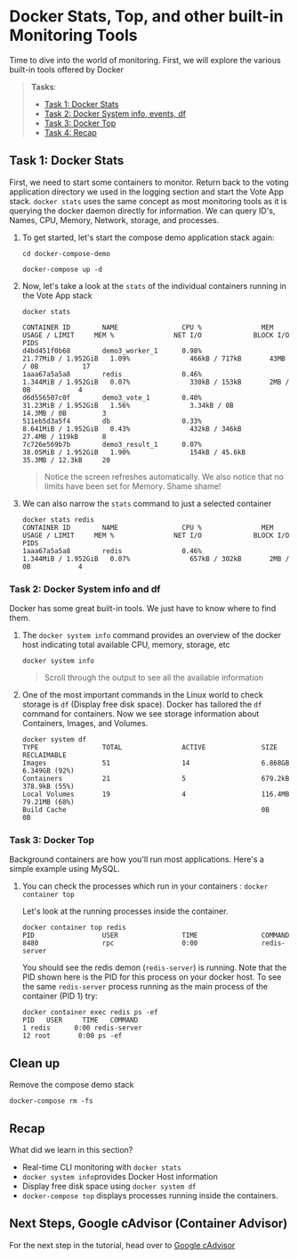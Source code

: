 # Docker Stats, Top, and other built-in Monitoring Tools

Time to dive into the world of monitoring. First, we will explore the various built-in tools offered by Docker

> **Tasks**:
>
>
> * [Task 1: Docker Stats](#Task_1)
> * [Task 2: Docker System info, events, df](#Task_2)
> * [Task 3: Docker Top](#Task_3)
> * [Task 4: Recap](#Task_4)

## <a name="Task_1"></a>Task 1: Docker Stats

First, we need to start some containers to monitor. Return back to the voting application directory we used in the logging section and start the Vote App stack. `docker stats` uses the same concept as most monitoring tools as it is querying the docker daemon directly for information. We can query ID's, Names, CPU, Memory, Network, storage, and processes.

1. To get started, let's start the compose demo application stack again:

    ```
    cd docker-compose-demo

    docker-compose up -d
    ```

2. Now, let's take a look at the `stats` of the individual containers running in the Vote App stack 

    ```
    docker stats

    CONTAINER ID        NAME                CPU %               MEM USAGE / LIMIT     MEM %               NET I/O             BLOCK I/O           PIDS
    d4bd451f0b68        demo3_worker_1      0.98%               21.77MiB / 1.952GiB   1.09%               466kB / 717kB       43MB / 0B           17
    1aaa67a5a5a8        redis               0.46%               1.344MiB / 1.952GiB   0.07%               330kB / 153kB       2MB / 0B            4
    d6d556507c0f        demo3_vote_1        0.40%               31.23MiB / 1.952GiB   1.56%               3.34kB / 0B         14.3MB / 0B         3
    511eb5d3a5f4        db                  0.33%               8.641MiB / 1.952GiB   0.43%               432kB / 346kB       27.4MB / 119kB      8
    7c726e569b7b        demo3_result_1      0.07%               38.05MiB / 1.952GiB   1.90%               154kB / 45.6kB      35.3MB / 12.3kB     20
    ```

    > Notice the screen refreshes automatically. We also notice that no limits have been set for Memory. Shame shame!

3. We can also narrow the `stats` command to just a selected container

    ``` 
    docker stats redis
    CONTAINER ID        NAME                CPU %               MEM USAGE / LIMIT     MEM %               NET I/O             BLOCK I/O           PIDS
    1aaa67a5a5a8        redis               0.46%               1.344MiB / 1.952GiB   0.07%               657kB / 302kB       2MB / 0B            4
    ``` 

### <a name="Task_2"></a>Task 2: Docker System info and df

Docker has some great built-in tools. We just have to know where to find them.

1. The `docker system info` command provides an overview of the docker host indicating total available CPU, memory, storage, etc

    `docker system info`

    > Scroll through the output to see all the available information


2. One of the most important commands in the Linux world to check storage is `df` (Display free disk space). Docker has tailored the `df` command for containers. Now we see storage information about Containers, Images, and Volumes.

    ```
    docker system df
    TYPE                TOTAL               ACTIVE              SIZE                RECLAIMABLE
    Images              51                  14                  6.868GB             6.349GB (92%)
    Containers          21                  5                   679.2kB             378.9kB (55%)
    Local Volumes       19                  4                   116.4MB             79.21MB (68%)
    Build Cache                                                 0B                  0B
    ```

### <a name="Task_3"></a>Task 3: Docker Top

Background containers are how you'll run most applications. Here's a simple example using MySQL.

1. You can check the processes which run in your containers : `docker container top`

    Let's look at the running processes inside the container.

    ```
    docker container top redis
    PID                 USER                TIME                COMMAND
    8480                rpc                 0:00                redis-server
    ```

    You should see the redis demon (`redis-server`) is running. Note that the PID shown here is the PID for this process on your docker host. To see the same `redis-server` process running as the main process of the container (PID 1) try:

    ```
	docker container exec redis ps -ef
	PID   USER     TIME   COMMAND
    1 redis      0:00 redis-server
   12 root       0:00 ps -ef
	```

## Clean up
Remove the compose demo stack
   ```
   docker-compose rm -fs
   ```
## <a name="Terminology"></a>Recap

What did we learn in this section?

* Real-time CLI monitoring with `docker stats`
* `docker system info`provides Docker Host information
* Display free disk space using `docker system df`
* `docker-compose top` displays processes running inside the containers.

## Next Steps, Google cAdvisor (Container Advisor)
For the next step in the tutorial, head over to [Google cAdvisor](./cadvisor.md)